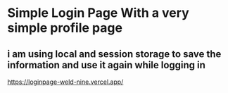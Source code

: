 # Simple Login Page With a very simple profile page 
## i am using local and session storage to save the information and use it again while logging in
https://loginpage-weld-nine.vercel.app/
